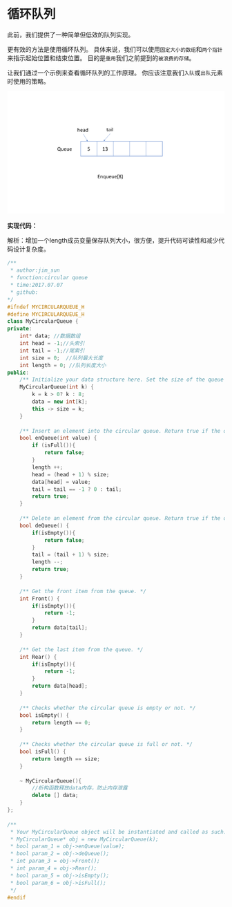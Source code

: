 # 循环队列

此前，我们提供了一种简单但低效的队列实现。

更有效的方法是使用循环队列。 具体来说，我们可以使用`固定大小的数组`和`两个指针`来指示起始位置和结束位置。 目的是`重用`我们之前提到的`被浪费的存储`。

让我们通过一个示例来查看循环队列的工作原理。 你应该注意我们`入队`或`出队`元素时使用的策略。

<div align="center">
    <img src="https://github.com/xuanchengsunjin/Jim_note/blob/sandbox/resource/img/algorithm/circular_queue.png" width="700px">
</div>

**实现代码：**

解析：增加一个length成员变量保存队列大小，很方便，提升代码可读性和减少代码设计复杂度。

```c++
/**
 * author:jim_sun
 * function:circular queue
 * time:2017.07.07
 * github:
*/
#ifndef MYCIRCULARQUEUE_H
#define MYCIRCULARQUEUE_H
class MyCircularQueue {
private:
    int* data; //数据数组
    int head = -1;//头索引
    int tail = -1;//尾索引
    int size = 0;  //队列最大长度
    int length = 0; //队列长度大小　
public:
    /** Initialize your data structure here. Set the size of the queue to be k. */
    MyCircularQueue(int k) {
        k = k > 0? k : 8;
        data = new int[k];
        this -> size = k;
    }
    
    /** Insert an element into the circular queue. Return true if the operation is successful. */
    bool enQueue(int value) {
        if (isFull()){
            return false;
        }
        length ++;
        head = (head + 1) % size;
        data[head] = value;
        tail = tail == -1 ? 0 : tail;
        return true;
    }
    
    /** Delete an element from the circular queue. Return true if the operation is successful. */
    bool deQueue() {
        if(isEmpty()){
            return false;
        }
        tail = (tail + 1) % size;
        length --;
        return true;
    }
    
    /** Get the front item from the queue. */
    int Front() {
        if(isEmpty()){
            return -1;
        }
        return data[tail];
    }
    
    /** Get the last item from the queue. */
    int Rear() {
        if(isEmpty()){
            return -1;
        }
        return data[head];
    }
    
    /** Checks whether the circular queue is empty or not. */
    bool isEmpty() {
        return length == 0;
    }
    
    /** Checks whether the circular queue is full or not. */
    bool isFull() {
        return length == size;
    }

    ~ MyCircularQueue(){
        //析构函数释放data内存，防止内存泄露
        delete [] data;
    }
};

/**
 * Your MyCircularQueue object will be instantiated and called as such:
 * MyCircularQueue* obj = new MyCircularQueue(k);
 * bool param_1 = obj->enQueue(value);
 * bool param_2 = obj->deQueue();
 * int param_3 = obj->Front();
 * int param_4 = obj->Rear();
 * bool param_5 = obj->isEmpty();
 * bool param_6 = obj->isFull();
 */
#endif
```


